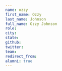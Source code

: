 ```yaml
---
name: ozzy
first_name: Ozzy
last_name: Johnson
full_name: Ozzy Johnson
role: 
city: 
state: 
github: 
twitter: 
team: 
redirect_from: 
alumni: true
---
```

